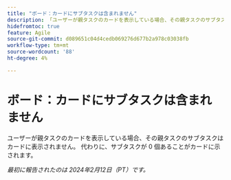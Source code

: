 ```yaml
---
title: "ボード：カードにサブタスクは含まれません"
description: 「ユーザーが親タスクのカードを表示している場合、その親タスクのサブタスクはカードに表示されません。 代わりに、サブタスクが 0 件あることをカードに示します。」
hidefromtoc: true
feature: Agile
source-git-commit: d089651c04d4cedb069276d677b2a978c03038fb
workflow-type: tm+mt
source-wordcount: '88'
ht-degree: 4%

---
```



# ボード：カードにサブタスクは含まれません

ユーザーが親タスクのカードを表示している場合、その親タスクのサブタスクはカードに表示されません。 代わりに、サブタスクが 0 個あることがカードに示されます。

_最初に報告されたのは 2024年2月12日（PT）です。_
